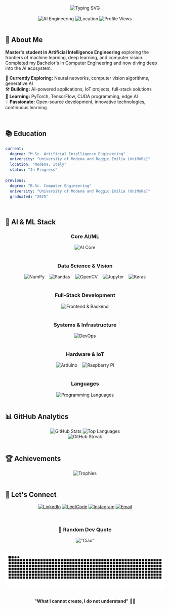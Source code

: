 <div align="center">

<img src="https://readme-typing-svg.demolab.com?font=Fira+Code&weight=600&size=28&duration=3000&pause=1000&color=6366F1&center=true&vCenter=true&random=false&width=600&lines=Hi+%F0%9F%91%8B+I'm+Marin+Cervinschi;AI+Engineering+Student+%F0%9F%A4%96;Full-Stack+Developer+%F0%9F%92%BB;Always+Learning%2C+Always+Building" alt="Typing SVG" />

</div>

<br/>

<div align="center">
  <img src="https://img.shields.io/badge/AI_Engineering-Master's_Student-6366F1?style=for-the-badge&logo=graduation-cap&logoColor=white" alt="AI Engineering"/>
  <img src="https://img.shields.io/badge/UniMoRe-Modena%2C_Italy-22C55E?style=for-the-badge&logo=google-maps&logoColor=white" alt="Location"/>
  <img src="https://komarev.com/ghpvc/?username=MarinCervinschi&style=for-the-badge&color=6366F1" alt="Profile Views"/>
</div>

<br/>

## 🎯 About Me

**Master's student in Artificial Intelligence Engineering** exploring the frontiers of machine learning, deep learning, and computer vision. Completed my Bachelor's in Computer Engineering and now diving deep into the AI ecosystem.

🔬 **Currently Exploring:** Neural networks, computer vision algorithms, generative AI  
🛠️ **Building:** AI-powered applications, IoT projects, full-stack solutions  
🌱 **Learning:** PyTorch, TensorFlow, CUDA programming, edge AI  
💡 **Passionate:** Open-source development, innovative technologies, continuous learning

<br/>

## 📚 Education

```yaml
current:
  degree: "M.Sc. Artificial Intelligence Engineering"
  university: "University of Modena and Reggio Emilia (UniMoRe)"
  location: "Modena, Italy"
  status: "In Progress"
  
previous:
  degree: "B.Sc. Computer Engineering"
  university: "University of Modena and Reggio Emilia (UniMoRe)"
  graduated: "2025"
```

<br/>

## 🧠 AI & ML Stack

<div align="center">

### Core AI/ML
<img src="https://skillicons.dev/icons?i=python,pytorch,tensorflow" height="40" alt="AI Core"/>
<br/><br/>

### Data Science & Vision
<img src="https://cdn.jsdelivr.net/gh/devicons/devicon/icons/numpy/numpy-original.svg" height="35" alt="NumPy"/>
<img width="8"/>
<img src="https://cdn.jsdelivr.net/gh/devicons/devicon/icons/pandas/pandas-original.svg" height="35" alt="Pandas"/>
<img width="8"/>
<img src="https://cdn.jsdelivr.net/gh/devicons/devicon/icons/opencv/opencv-original.svg" height="35" alt="OpenCV"/>
<img width="8"/>
<img src="https://cdn.jsdelivr.net/gh/devicons/devicon/icons/jupyter/jupyter-original.svg" height="35" alt="Jupyter"/>
<img width="8"/>
<img src="https://cdn.jsdelivr.net/gh/devicons/devicon/icons/keras/keras-original.svg" height="35" alt="Keras"/>
<br/><br/>

### Full-Stack Development
<img src="https://skillicons.dev/icons?i=react,nextjs,nodejs,express,typescript,tailwind" height="35" alt="Frontend & Backend"/>
<br/><br/>

### Systems & Infrastructure
<img src="https://skillicons.dev/icons?i=docker,git,linux,bash,azure,nginx" height="35" alt="DevOps"/>
<br/><br/>

### Hardware & IoT
<img src="https://cdn.jsdelivr.net/gh/devicons/devicon/icons/arduino/arduino-original.svg" height="35" alt="Arduino"/>
<img width="8"/>
<img src="https://cdn.jsdelivr.net/gh/devicons/devicon/icons/raspberrypi/raspberrypi-original.svg" height="35" alt="Raspberry Pi"/>
<br/><br/>

### Languages
<img src="https://skillicons.dev/icons?i=cpp,java,javascript,python" height="35" alt="Programming Languages"/>

</div>

<br/>

## 📊 GitHub Analytics

<div align="center">
  <img height="180em" src="https://github-readme-stats.vercel.app/api?username=MarinCervinschi&show_icons=true&theme=tokyonight&hide_border=true&count_private=true&include_all_commits=true" alt="GitHub Stats"/>
  <img height="180em" src="https://github-readme-stats.vercel.app/api/top-langs/?username=MarinCervinschi&layout=compact&theme=tokyonight&hide_border=true&langs_count=8" alt="Top Languages"/>
</div>

<div align="center">
  <img src="https://github-readme-streak-stats.herokuapp.com/?user=MarinCervinschi&theme=tokyonight&hide_border=true" alt="GitHub Streak"/>
</div>

<br/>

## 🏆 Achievements

<div align="center">
  <img src="https://github-profile-trophy.vercel.app/?username=MarinCervinschi&theme=tokyonight&no-frame=true&no-bg=true&row=1&column=7" alt="Trophies"/>
</div>

<br/>

## 🤝 Let's Connect

<div align="center">

[![LinkedIn](https://img.shields.io/badge/LinkedIn-0077B5?style=for-the-badge&logo=linkedin&logoColor=white)](https://www.linkedin.com/in/marin-cervinschi/)
[![LeetCode](https://img.shields.io/badge/LeetCode-FFA116?style=for-the-badge&logo=leetcode&logoColor=white)](https://www.leetcode.com/MarinCervinschi/)
[![Instagram](https://img.shields.io/badge/Instagram-E4405F?style=for-the-badge&logo=instagram&logoColor=white)](https://www.instagram.com/marin_cervinschi/)
[![Email](https://img.shields.io/badge/ProtonMail-6366F1?style=for-the-badge&logo=protonmail&logoColor=white)](mailto:marin@protonmail.com)

</div>

<br/>

<div align="center">
  
### 💭 Random Dev Quote
  
!["Ciao"](https://quotes-github-readme.vercel.app/api?type=horizontal&theme=tokyonight)

</div>

<br/>

<div align="center">
  
<img src="https://raw.githubusercontent.com/MarinCervinschi/MarinCervinschi/output/snake.svg" alt="Snake animation"/>

</div>

<br/>

<div align="center">
  
**"What I cannot create, I do not understand"** ✍🏻

</div>
